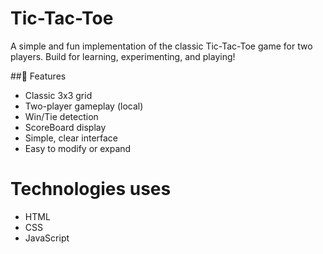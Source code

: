 # Tic-Tac-Toe
A simple and fun implementation of the classic Tic-Tac-Toe game for two players.
Build for learning, experimenting, and playing!

##📌 Features
- Classic 3x3 grid
- Two-player gameplay (local)
- Win/Tie detection
- ScoreBoard display
- Simple, clear interface
- Easy to modify or expand

# Technologies uses
- HTML
- CSS
- JavaScript

